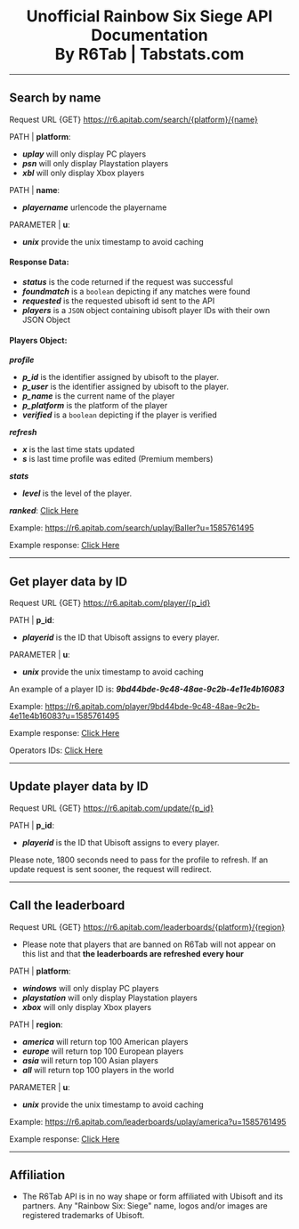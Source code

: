 <p align="center">
  <h1 align="center">Unofficial Rainbow Six Siege API Documentation<br>By R6Tab | Tabstats.com</h3>
</p>

<hr>

## Search by name

Request URL {GET} https://r6.apitab.com/search/{platform}/{name}

PATH | **platform**:

- <i>**uplay**</i> will only display PC players<br>
- <i>**psn**</i> will only display Playstation players<br>
- <i>**xbl**</i> will only display Xbox players<br>

PATH | **name**:

- <i>**playername**</i> urlencode the playername<br>

PARAMETER | **u**:

- <i>**unix**</i> provide the unix timestamp to avoid caching

#### Response Data:

- <i>**status**</i> is the code returned if the request was successful<br>
- <i>**foundmatch**</i> is a `boolean` depicting if any matches were found<br>
- <i>**requested**</i> is the requested ubisoft id sent to the API<br>
- <i>**players**</i> is a `JSON` object containing ubisoft player IDs with their own JSON Object<br>

#### Players Object:
<i> **profile**</i>
- <i>**p_id**</i> is the identifier assigned by ubisoft to the player.<br>
- <i>**p_user**</i> is the identifier assigned by ubisoft to the player.<br>
- <i>**p_name**</i> is the current name of the player<br>
- <i>**p_platform**</i> is the platform of the player<br>
- <i>**verified**</i> is a `boolean` depicting if the player is verified<br>

<i>**refresh**</i><br>
- <i>**x**</i> is the last time stats updated<br>
- <i>**s**</i> is last time profile was edited (Premium members)<br>

<i> **stats**</i><br>

- <i>**level**</i> is the level of the player.<br>

<i> **ranked**</i>: <u>[Click Here](https://github.com/Tabwire/R6Tab-API/blob/master/responses/playerdatabyname.json#L21)</u><br>

Example: https://r6.apitab.com/search/uplay/BaIIer?u=1585761495

Example response: <u>[Click Here](https://github.com/Tabwire/R6Tab-API/blob/master/responses/playerdatabyname.json)</u>

<hr>

## Get player data by ID

Request URL {GET} https://r6.apitab.com/player/{p_id}

PATH | **p_id**:

- <i>**playerid**</i> is the ID that Ubisoft assigns to every player.<br>

PARAMETER | **u**:

- <i>**unix**</i> provide the unix timestamp to avoid caching

An example of a player ID is: <i>**9bd44bde-9c48-48ae-9c2b-4e11e4b16083**</i>

Example: https://r6.apitab.com/player/9bd44bde-9c48-48ae-9c2b-4e11e4b16083?u=1585761495

Example response: <u>[Click Here](https://github.com/Tabwire/R6Tab-API/blob/master/responses/playerdatabyid.json)</u>

Operators IDs: <u>[Click Here](https://github.com/Tabwire/R6Tab-API/blob/master/Operators.md)</u>

<hr>

## Update player data by ID

Request URL {GET} https://r6.apitab.com/update/{p_id}

PATH | **p_id**:
- <i>**playerid**</i> is the ID that Ubisoft assigns to every player.<br>

Please note, 1800 seconds need to pass for the profile to refresh. If an update request is sent sooner, the request will redirect.

<hr>

## Call the leaderboard

Request URL {GET} https://r6.apitab.com/leaderboards/{platform}/{region}<br>
- Please note that players that are banned on R6Tab will not appear on this list and that **the leaderboards are refreshed every hour**<br>

PATH | **platform**:

- <i>**windows**</i> will only display PC players<br>
- <i>**playstation**</i> will only display Playstation players<br>
- <i>**xbox**</i> will only display Xbox players<br>

PATH | **region**:

- <i>**america**</i> will return top 100 American players<br>
- <i>**europe**</i> will return top 100 European players<br>
- <i>**asia**</i> will return top 100 Asian players<br>
- <i>**all**</i> will return top 100 players in the world<br>

PARAMETER | **u**:

- <i>**unix**</i> provide the unix timestamp to avoid caching

Example: https://r6.apitab.com/leaderboards/uplay/america?u=1585761495

Example response: <u>[Click Here](https://github.com/Tabwire/R6Tab-API/blob/master/responses/leaderboardresponse.json)</u>

<hr>

## Affiliation
- The R6Tab API is in no way shape or form affiliated with Ubisoft and its partners. Any "Rainbow Six: Siege" name, logos and/or images are registered trademarks of Ubisoft.